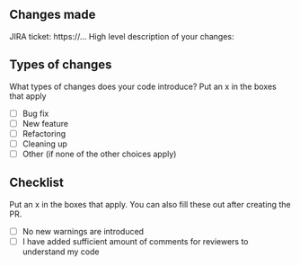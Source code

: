 ## Changes made
JIRA ticket: https://...
High level description of your changes:

## Types of changes
What types of changes does your code introduce? Put an x in the boxes that apply
* [ ] Bug fix
* [ ] New feature
* [ ] Refactoring
* [ ] Cleaning up
* [ ] Other (if none of the other choices apply)

## Checklist
Put an x in the boxes that apply. You can also fill these out after creating the PR. 
* [ ] No new warnings are introduced
* [ ] I have added sufficient amount of comments for reviewers to understand my code
